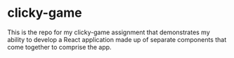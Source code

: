 # clicky-game
This is the repo for my clicky-game assignment that demonstrates my ability to develop a React application made up of separate components that come together to comprise the app.
